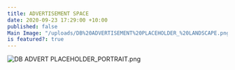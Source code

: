 ```yaml
---
title: ADVERTISEMENT SPACE
date: 2020-09-23 17:29:00 +10:00
published: false
Main Image: "/uploads/DB%20ADVERTISEMENT%20PLACEHOLDER_%20LANDSCAPE.png"
is featured?: true
---
```


![DB ADVERT PLACEHOLDER_PORTRAIT.png](/uploads/DB%20ADVERT%20PLACEHOLDER_PORTRAIT.png)